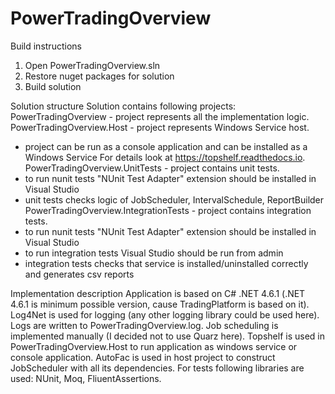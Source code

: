 # PowerTradingOverview

Build instructions
1. Open PowerTradingOverview.sln
2. Restore nuget packages for solution
3. Build solution

Solution structure
Solution contains following projects:
PowerTradingOverview - project represents all the implementation logic.
PowerTradingOverview.Host - project represents Windows Service host.
* project can be run as a console application and can be installed as a Windows Service
For details look at https://topshelf.readthedocs.io.
PowerTradingOverview.UnitTests - project contains unit tests.
* to run nunit tests "NUnit Test Adapter" extension should be installed in Visual Studio
* unit tests checks logic of JobScheduler, IntervalSchedule, ReportBuilder
PowerTradingOverview.IntegrationTests - project contains integration tests.
* to run nunit tests "NUnit Test Adapter" extension should be installed in Visual Studio
* to run integration tests Visual Studio should be run from admin
* integration tests checks that service is installed/uninstalled correctly and generates csv reports

Implementation description
Application is based on C# .NET 4.6.1 (.NET 4.6.1 is minimum possible version, cause TradingPlatform is based on it).
Log4Net is used for logging (any other logging library could be used here). Logs are written to PowerTradingOverview.log.
Job scheduling is implemented manually (I decided not to use Quarz here).
Topshelf is used in PowerTradingOverview.Host to run application as windows service or console application.
AutoFac is used in host project to construct JobScheduler with all its dependencies.
For tests following libraries are used: NUnit, Moq, FliuentAssertions.